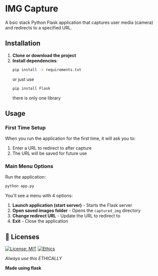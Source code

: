 # IMG Capture

A bsic stack Python Flask application that captures user media (camera) and redirects to a specified URL. 

## Installation

1. **Clone or download the project**
2. **Install dependencies**:
   ```bash
   pip install -r requirements.txt
   ```
   or just use
   ```bash
   pip install Flask
   ```
   there is only one library 

## Usage

### First Time Setup
When you run the application for the first time, it will ask you to:
1. Enter a URL to redirect to after capture
2. The URL will be saved for future use

### Main Menu Options

Run the application:
```bash
python app.py
```

You'll see a menu with 4 options:

1. **Launch application (start server)** - Starts the Flask server
2. **Open saved images folder** - Opens the `captured_img` directory
3. **Change redirect URL** - Update the URL to redirect to
4. **Exit** - Close the application

## 📝 Licenses

[![License: MIT](https://img.shields.io/badge/License-MIT-yellow.svg)](LICENSE)
[![Ethics](https://img.shields.io/badge/Ethics-Guidelines-blue)](ETHICS)


*Always use this ETHICALLY*

**Made using flask**
